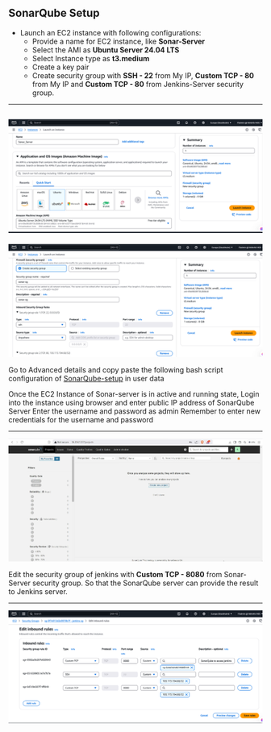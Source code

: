 ## SonarQube Setup 
- Launch an EC2 instance with following configurations:  
  - Provide a name for EC2 instance, like __Sonar-Server__ 
  - Select the AMI as __Ubuntu Server 24.04 LTS__
  - Select Instance type as __t3.medium__
  - Create a key pair
  - Create security group with __SSH - 22__ from My IP, __Custom TCP - 80__ from My IP and __Custom TCP - 80__ from Jenkins-Server security group.
---
![Sonar-setup](https://github.com/Kizhakkekkara-Vishnu-Vijayan/Jenkins-CI-CD-Pipeline/blob/master/Jenkins-SS-ALL/Sonar-1.png)
---
![Sonar-setup](https://github.com/Kizhakkekkara-Vishnu-Vijayan/Jenkins-CI-CD-Pipeline/blob/master/Jenkins-SS-ALL/Sonar-2.png)

Go to Advanced details and copy paste the following bash script configuration of [SonarQube-setup](https://github.com/Kizhakkekkara-Vishnu-Vijayan/Jenkins-CI-CD-Pipeline/blob/master/SonarQube/SonarQube-Setup.sh) in user data 


Once the EC2 Instance of Sonar-server is in active and running state, Login into the instance using browser and enter public IP address of SonarQube Server
Enter the username and password as admin
Remember to enter new credentials for the username and password

---
![Sonar-setup](https://github.com/Kizhakkekkara-Vishnu-Vijayan/Jenkins-CI-CD-Pipeline/blob/master/Jenkins-SS-ALL/Sonar-4.png)

Edit the security group of jenkins with __Custom TCP - 8080__ from Sonar-Server security group. So that the SonarQube server can provide the result to Jenkins server.

---
![Sonar-setup](https://github.com/Kizhakkekkara-Vishnu-Vijayan/Jenkins-CI-CD-Pipeline/blob/master/Jenkins-SS-ALL/Sonar-5.png) 
